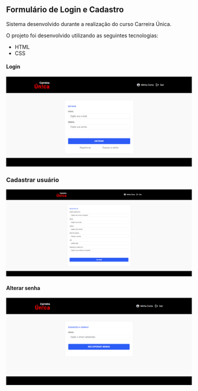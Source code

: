 ## Formulário de Login e Cadastro

Sistema desenvolvido durante a realização do curso Carreira Única.

O projeto foi desenvolvido utilizando as seguintes tecnologias:
- HTML
- CSS


#### Login
![alt text for screen readers](/screens/Login.png "Página login")

### Cadastrar usuário
![alt text for screen readers](/screens/register.png "Cadastrar usuário")

#### Alterar senha
![alt text for screen readers](/screens/forgetPassword.png "Alterar senha")





